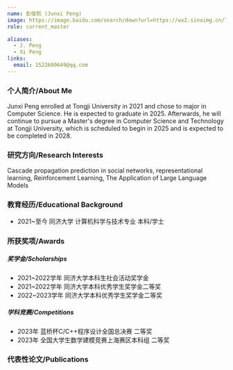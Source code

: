 ```yaml
---
name: 彭俊熙 (Junxi Peng)
image: https://image.baidu.com/search/down?url=https://wx2.sinaimg.cn/large/008K2OkEly1i3432uqw3tj30m80m8751.jpg
role: current_master

aliases:
  - J. Peng
  - Xi Peng
links:
  email: 1522600649@qq.com
---
```


### 个人简介/About Me
Junxi Peng enrolled at Tongji University in 2021 and chose to major in Computer Science. He is expected to graduate in 2025. Afterwards, he will continue to pursue a Master's degree in Computer Science and Technology at Tongji University, which is scheduled to begin in 2025 and is expected to be completed in 2028.

### 研究方向/Research Interests
Cascade propagation prediction in social networks, representational learning, Reinforcement Learning, The Application of Large Language Models

### 教育经历/Educational Background
- 2021~至今 同济大学 计算机科学与技术专业 本科/学士

### 所获奖项/Awards

##### 奖学金/Scholarships
- 2021~2022学年 同济大学本科生社会活动奖学金
- 2021~2022学年 同济大学本科优秀学生奖学金二等奖
- 2022~2023学年 同济大学本科优秀学生奖学金二等奖
  
##### 学科竞赛/Competitions
- 2023年 蓝桥杯C/C++程序设计全国总决赛 二等奖
- 2023年 全国大学生数学建模竞赛上海赛区本科组 二等奖

### 代表性论文/Publications
